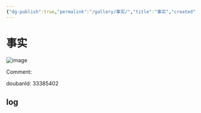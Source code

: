 ```yaml
---
{"dg-publish":true,"permalink":"/gallery/事实/","title":"事实","created":"2025-05-31T15:47:19.793+08:00"}
---
```



# 事实

![image](https://hiraeth-picbed.oss-cn-beijing.aliyuncs.com/20250531154719.webp)

Comment: 



doubanId: 33385402

## log


